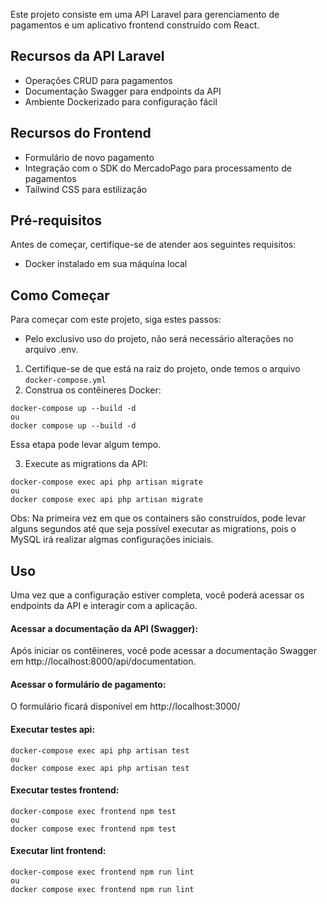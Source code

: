 Este projeto consiste em uma API Laravel para gerenciamento de pagamentos e um aplicativo frontend construído com React.

## Recursos da API Laravel

- Operações CRUD para pagamentos
- Documentação Swagger para endpoints da API
- Ambiente Dockerizado para configuração fácil

## Recursos do Frontend

- Formulário de novo pagamento
- Integração com o SDK do MercadoPago para processamento de pagamentos
- Tailwind CSS para estilização

## Pré-requisitos

Antes de começar, certifique-se de atender aos seguintes requisitos:

- Docker instalado em sua máquina local

## Como Começar

Para começar com este projeto, siga estes passos:

- Pelo exclusivo uso do projeto, não será necessário alterações no arquivo .env.

1. Certifique-se de que está na raiz do projeto, onde temos o arquivo `docker-compose.yml`
2. Construa os contêineres Docker:

```
docker-compose up --build -d
ou
docker compose up --build -d
```

Essa etapa pode levar algum tempo.

3. Execute as migrations da API:

```
docker-compose exec api php artisan migrate
ou
docker compose exec api php artisan migrate
```

Obs: Na primeira vez em que os containers são construídos, pode levar alguns segundos até que seja possível executar as migrations, pois o MySQL irá realizar algmas configurações iniciais.

## Uso

Uma vez que a configuração estiver completa, você poderá acessar os endpoints da API e interagir com a aplicação.

#### Acessar a documentação da API (Swagger):

Após iniciar os contêineres, você pode acessar a documentação Swagger em http://localhost:8000/api/documentation.

#### Acessar o formulário de pagamento:

O formulário ficará disponível em http://localhost:3000/

#### Executar testes api:

```
docker-compose exec api php artisan test
ou
docker compose exec api php artisan test
```

#### Executar testes frontend:

```
docker-compose exec frontend npm test
ou
docker compose exec frontend npm test
```

#### Executar lint frontend:

```
docker-compose exec frontend npm run lint
ou
docker compose exec frontend npm run lint
```
